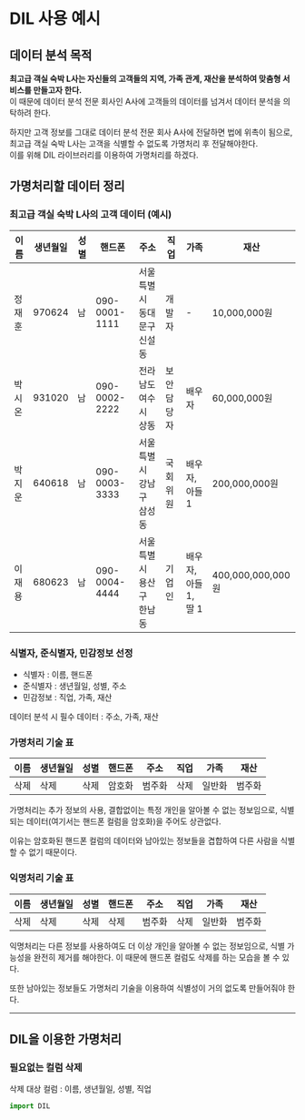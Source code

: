 # DIL 사용 예시
## 데이터 분석 목적
**최고급 객실 숙박 L사는 자신들의 고객들의 지역, 가족 관계, 재산을 분석하여 맞춤형 서비스를 만들고자 한다.**<br>
이 때문에 데이터 분석 전문 회사인 A사에 고객들의 데이터를 넘겨서 데이터 분석을 의탁하려 한다.

하지만 고객 정보를 그대로 데이터 분석 전문 회사 A사에 전달하면 법에 위촉이 됨으로, 최고급 객실 숙박 L사는 고객을 식별할 수 없도록 가명처리 후 전달해야한다.<br>
이를 위해 DIL 라이브러리를 이용하여 가명처리를 하겠다.


## 가명처리할 데이터 정리
### 최고급 객실 숙박 L사의 고객 데이터 (예시)
|이름|생년월일|성별|핸드폰|주소|직업|가족|재산|
|-|-|-|-|-|-|-|-|
|정재훈|970624|남|090-0001-1111|서울특별시 동대문구 신설동|개발자|-|10,000,000원|
|박시온|931020|남|090-0002-2222|전라남도 여수시 상동|보안담당자|배우자|60,000,000원|
|박지운|640618|남|090-0003-3333|서울특별시 강남구 삼성동|국회위원|배우자, 아들 1|200,000,000원|
|이재용|680623|남|090-0004-4444|서울특별시 용산구 한남동|기업인|배우자, 아들 1, 딸 1|400,000,000,000원|

### 식별자, 준식별자, 민감정보 선정
- 식별자 : 이름, 핸드폰
- 준식별자 : 생년월일, 성별, 주소
- 민감정보 : 직업, 가족, 재산

데이터 분석 시 필수 데이터 : 주소, 가족, 재산

### 가명처리 기술 표
|이름|생년월일|성별|핸드폰|주소|직업|가족|재산|
|-|-|-|-|-|-|-|-|
|삭제|삭제|삭제|암호화|범주화|삭제|일반화|범주화|

가명처리는 추가 정보의 사용, 결합없이는 특정 개인을 알아볼 수 없는 정보임으로, 식별되는 데이터(여기서는 핸드폰 컬럼을 암호화)을 주어도 상관없다.

이유는 암호화된 핸드폰 컬럼의 데이터와 남아있는 정보들을 겹합하여 다른 사람을 식별할 수 없기 때문이다.

### 익명처리 기술 표
|이름|생년월일|성별|핸드폰|주소|직업|가족|재산|
|-|-|-|-|-|-|-|-|
|삭제|삭제|삭제|삭제|범주화|삭제|일반화|범주화|

익명처리는 다른 정보를 사용하여도 더 이상 개인을 알아볼 수 없는 정보임으로, 식별 가능성을 완전히 제거를 해야한다. 이 때문에 핸드폰 컬럼도 삭제를 하는 모습을 볼 수 있다.

또한 남아있는 정보들도 가명처리 기술을 이용하여 식별성이 거의 없도록 만들어줘야 한다.

---

## DIL을 이용한 가명처리
### 필요없는 컬럼 삭제
삭제 대상 컬럼 : 이름, 생년월일, 성별, 직업

```python
import DIL
```